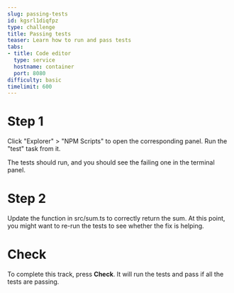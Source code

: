 ```yaml
---
slug: passing-tests
id: kgsrl1diqfpz
type: challenge
title: Passing tests
teaser: Learn how to run and pass tests
tabs:
- title: Code editor
  type: service
  hostname: container
  port: 8080
difficulty: basic
timelimit: 600
---
```

Step 1
======

Click "Explorer" > "NPM Scripts" to open the corresponding panel.
Run the "test" task from it.

The tests should run, and you should see the failing one in the terminal panel.

Step 2
======

Update the function in src/sum.ts to correctly return the sum.
At this point, you might want to re-run the tests to see whether the fix is helping.

Check
======

To complete this track, press **Check**. It will run the tests and pass if all the tests are passing.